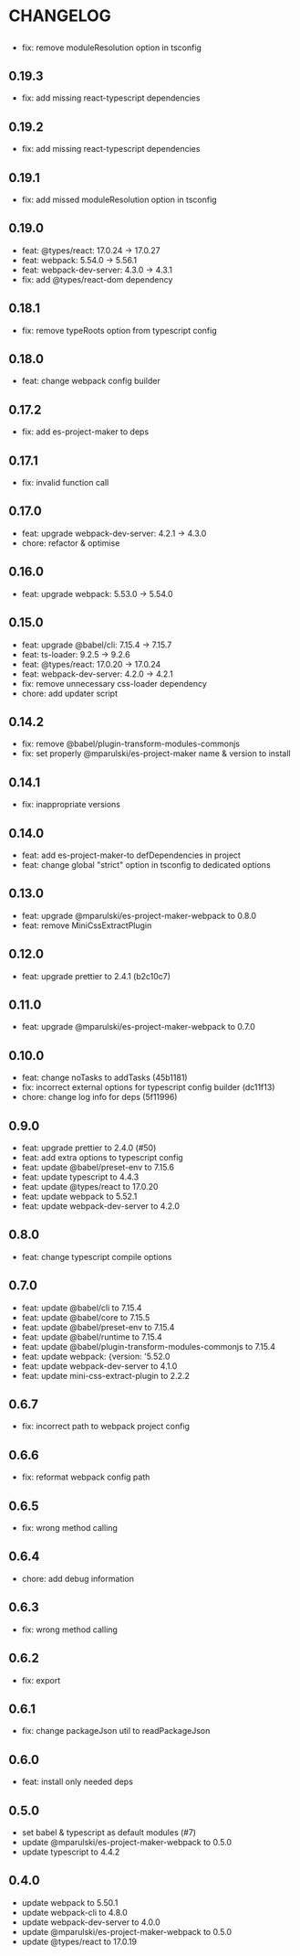 # CHANGELOG

##
- fix: remove moduleResolution option in tsconfig

## 0.19.3
- fix: add missing react-typescript dependencies

## 0.19.2
- fix: add missing react-typescript dependencies

## 0.19.1
- fix: add missed moduleResolution option in tsconfig

## 0.19.0
- feat: @types/react: 17.0.24 -> 17.0.27
- feat: webpack: 5.54.0 -> 5.56.1
- feat: webpack-dev-server: 4.3.0 -> 4.3.1
- fix: add @types/react-dom dependency

## 0.18.1
- fix: remove typeRoots option from typescript config

## 0.18.0
- feat: change webpack config builder

## 0.17.2
- fix: add es-project-maker to deps

## 0.17.1
- fix: invalid function call

## 0.17.0
- feat: upgrade webpack-dev-server: 4.2.1 -> 4.3.0
- chore: refactor & optimise

## 0.16.0
- feat: upgrade webpack: 5.53.0 -> 5.54.0

## 0.15.0
- feat: upgrade @babel/cli: 7.15.4 -> 7.15.7
- feat: ts-loader: 9.2.5 -> 9.2.6
- feat: @types/react: 17.0.20 -> 17.0.24
- feat: webpack-dev-server: 4.2.0 -> 4.2.1
- fix: remove unnecessary css-loader dependency
- chore: add updater script

## 0.14.2
- fix: remove @babel/plugin-transform-modules-commonjs
- fix: set properly @mparulski/es-project-maker name & version to install

## 0.14.1
- fix: inappropriate versions

## 0.14.0
- feat: add es-project-maker-to defDependencies in project
- feat: change global "strict" option in tsconfig to dedicated options

## 0.13.0
- feat: upgrade @mparulski/es-project-maker-webpack to 0.8.0
- feat: remove MiniCssExtractPlugin

## 0.12.0
- feat: upgrade prettier to 2.4.1 (b2c10c7)

## 0.11.0
- feat: upgrade @mparulski/es-project-maker-webpack to 0.7.0

## 0.10.0
- feat: change noTasks to addTasks (45b1181)
- fix: incorrect external options for typescript config builder (dc11f13)
- chore: change log info for deps (5f11996)

## 0.9.0
- feat: upgrade prettier to 2.4.0 (#50)
- feat: add extra options to typescript config
- feat: update @babel/preset-env to 7.15.6
- feat: update typescript to 4.4.3
- feat: update @types/react to 17.0.20
- feat: update webpack to 5.52.1
- feat: update webpack-dev-server to 4.2.0

## 0.8.0 
- feat: change typescript compile options

## 0.7.0
- feat: update @babel/cli to 7.15.4
- feat: update @babel/core to 7.15.5
- feat: update @babel/preset-env to 7.15.4
- feat: update @babel/runtime to 7.15.4
- feat: update @babel/plugin-transform-modules-commonjs to 7.15.4
- feat: update webpack: {version: '5.52.0
- feat: update webpack-dev-server to 4.1.0
- feat: update mini-css-extract-plugin to 2.2.2

## 0.6.7
- fix: incorrect path to webpack project config

## 0.6.6
- fix: reformat webpack config path

## 0.6.5
- fix: wrong method calling

## 0.6.4
- chore: add debug information

## 0.6.3
- fix: wrong method calling

## 0.6.2
- fix: export

## 0.6.1
- fix: change packageJson util to readPackageJson

## 0.6.0
- feat: install only needed deps

## 0.5.0
- set babel & typescript as default modules (#7)
- update @mparulski/es-project-maker-webpack to 0.5.0
- update typescript to 4.4.2

## 0.4.0
- update webpack to 5.50.1
- update webpack-cli to 4.8.0
- update webpack-dev-server to 4.0.0
- update @mparulski/es-project-maker-webpack to 0.5.0
- update @types/react to 17.0.19